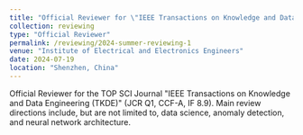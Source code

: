 ```yaml
---
title: "Official Reviewer for \"IEEE Transactions on Knowledge and Data Engineering (TKDE)\""
collection: reviewing
type: "Official Reviewer"
permalink: /reviewing/2024-summer-reviewing-1
venue: "Institute of Electrical and Electronics Engineers"
date: 2024-07-19
location: "Shenzhen, China"
---
```


Official Reviewer for the TOP SCI Journal "IEEE Transactions on Knowledge and Data Engineering (TKDE)" (JCR Q1, CCF-A, IF 8.9). Main review directions include, but are not limited to, data science, anomaly detection, and neural network architecture.

